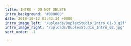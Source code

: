 ```yaml
---
title: INTRO - DO NOT DELETE
intro_background: "#000000"
date: 2018-10-12 03:43:34 +0000
intro_image_left: "/uploads/DuplexStudio_Intro_01-3.gif"
intro_image_right: "/uploads/DuplexStudio_Intro_02.jpg"
sort_order: -1

---
```


